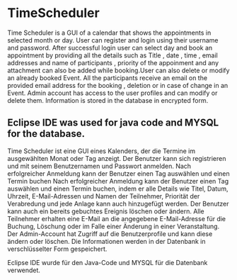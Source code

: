 # TimeScheduler
Time Scheduler is a GUI of a calendar that shows the appointments in selected month or day.
User can register and login using their username and password. After successful login user can select day and book an appointment
by providing all the details such as Title , date , time , email addresses and name of participants , priority of the appoinment and any attachment can also be
added while booking.User can also delete or modify an already booked Event. 
All the participants receive an email on the provided email address for the booking , deletion or in case of change in an Event. 
Admin account has access to the user profiles and can modify or delete them. Information is stored in the database in encrypted form.

Eclipse IDE was used for java code and MYSQL for the database.
--------------------------------------------------------------------------------------------------------------------------------------------
Time Scheduler ist eine GUI eines Kalenders, der die Termine im ausgewählten Monat oder Tag anzeigt.
Der Benutzer kann sich registrieren und mit seinem Benutzernamen und Passwort anmelden. Nach erfolgreicher Anmeldung kann der Benutzer einen Tag auswählen und einen Termin buchen
Nach erfolgreicher Anmeldung kann der Benutzer einen Tag auswählen und einen Termin buchen, indem er alle Details wie Titel, Datum, Uhrzeit, E-Mail-Adressen und Namen der Teilnehmer, Priorität der Verabredung und jede Anlage kann auch hinzugefügt werden.
Der Benutzer kann auch ein bereits gebuchtes Ereignis löschen oder ändern. 
Alle Teilnehmer erhalten eine E-Mail an die angegebene E-Mail-Adresse für die Buchung, Löschung oder im Falle einer Änderung in einer Veranstaltung. 
Der Admin-Account hat Zugriff auf die Benutzerprofile und kann diese ändern oder löschen. Die Informationen werden in der Datenbank in verschlüsselter Form gespeichert.

Eclipse IDE wurde für den Java-Code und MYSQL für die Datenbank verwendet.
 
